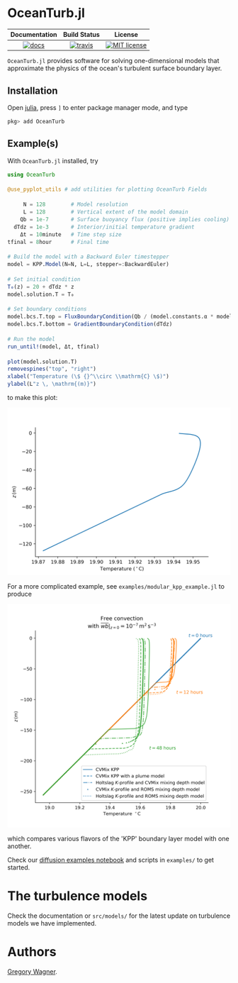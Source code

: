 # OceanTurb.jl

| **Documentation**             | **Build Status**                    | **License** |
|:-----------------------------:|:-----------------------------------:|:-----------:|
| [![docs][docs-img]][docs-url] | [![travis][travis-img]][travis-url] |[![MIT license](https://img.shields.io/badge/License-MIT-blue.svg)](https://mit-license.org/)|


`OceanTurb.jl` provides software for solving one-dimensional
models that approximate the physics of the
ocean's turbulent surface boundary layer.

## Installation

Open [julia](https://julialang.org), press `]` to enter package manager mode, and type

```julia
pkg> add OceanTurb
```

## Example(s)

With `OceanTurb.jl` installed, try

```julia
using OceanTurb

@use_pyplot_utils # add utilities for plotting OceanTurb Fields

     N = 128        # Model resolution
     L = 128        # Vertical extent of the model domain
    Qb = 1e-7       # Surface buoyancy flux (positive implies cooling)
  dTdz = 1e-3       # Interior/initial temperature gradient
    Δt = 10minute   # Time step size
tfinal = 8hour      # Final time

# Build the model with a Backward Euler timestepper
model = KPP.Model(N=N, L=L, stepper=:BackwardEuler)

# Set initial condition
T₀(z) = 20 + dTdz * z
model.solution.T = T₀

# Set boundary conditions
model.bcs.T.top = FluxBoundaryCondition(Qb / (model.constants.α * model.constants.g))
model.bcs.T.bottom = GradientBoundaryCondition(dTdz)

# Run the model
run_until!(model, Δt, tfinal)

plot(model.solution.T)
removespines("top", "right")
xlabel("Temperature (\$ {}^\\circ \\mathrm{C} \$)")
ylabel(L"z \, \mathrm{(m)}")
```

to make this plot:

<img src="examples/figs/kpp_free_convection.png" width="600">

For a more complicated example, see `examples/modular_kpp_example.jl`
to produce

<img src="examples/figs/free_convection_intermodel.png" width="600">

which compares various flavors of the 'KPP' boundary layer model
with one another.

Check our
[diffusion examples notebook](https://github.com/glwagner/OceanTurb.jl/blob/master/examples/diffusion_example.ipynb)
and scripts in `examples/` to get started.

# The turbulence models

Check the documentation or `src/models/` for the latest update
on turbulence models we have implemented.

# Authors

[Gregory Wagner](glwagner.github.io).


[docs-img]: https://img.shields.io/badge/docs-latest-blue.svg
[docs-url]: https://glwagner.github.io/OceanTurb.jl/latest/

[travis-img]: https://travis-ci.org/glwagner/OceanTurb.jl.svg?branch=master
[travis-url]: https://travis-ci.org/glwagner/OceanTurb.jl
